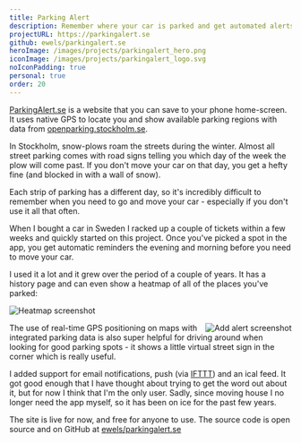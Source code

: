 ```yaml
---
title: Parking Alert
description: Remember where your car is parked and get automated alerts when you need to move it.
projectURL: https://parkingalert.se
github: ewels/parkingalert.se
heroImage: /images/projects/parkingalert_hero.png
iconImage: /images/projects/parkingalert_logo.svg
noIconPadding: true
personal: true
order: 20
---
```


[ParkingAlert.se](https://parkingalert.se) is a website that you can save to your phone home-screen.
It uses native GPS to locate you and show available parking regions with data from [openparking.stockholm.se](https://openparking.stockholm.se).

In Stockholm, snow-plows roam the streets during the winter.
Almost all street parking comes with road signs telling you which day of the week the plow will come past.
If you don't move your car on that day, you get a hefty fine (and blocked in with a wall of snow).

Each strip of parking has a different day, so it's incredibly difficult to remember when
you need to go and move your car - especially if you don't use it all that often.

When I bought a car in Sweden I racked up a couple of tickets within a few weeks and quickly started on this project.
Once you've picked a spot in the app, you get automatic reminders the evening and morning before you need to move your car.

I used it a lot and it grew over the period of a couple of years.
It has a history page and can even show a heatmap of all of the places you've parked:

![Heatmap screenshot](/images/projects/parking_alerts_heatmap_screenshot.png)

<div style="float:right; max-width: 20em;">
    <img src="/images/projects/parkingalert_add_parking.png" alt="Add alert screenshot" style="margin-top:0;">
</div>

The use of real-time GPS positioning on maps with integrated parking data is also
super helpful for driving around when looking for good parking spots - it shows
a little virtual street sign in the corner which is really useful.

I added support for email notifications, push (via [IFTTT](https://ifttt.com/)) and an ical feed.
It got good enough that I have thought about trying to get the word out about it,
but for now I think that I'm the only user.
Sadly, since moving house I no longer need the app myself, so it has been on ice for the past few years.

The site is live for now, and free for anyone to use.
The source code is open source and on GitHub at [ewels/parkingalert.se](https://github.com/ewels/parkingalert.se)
